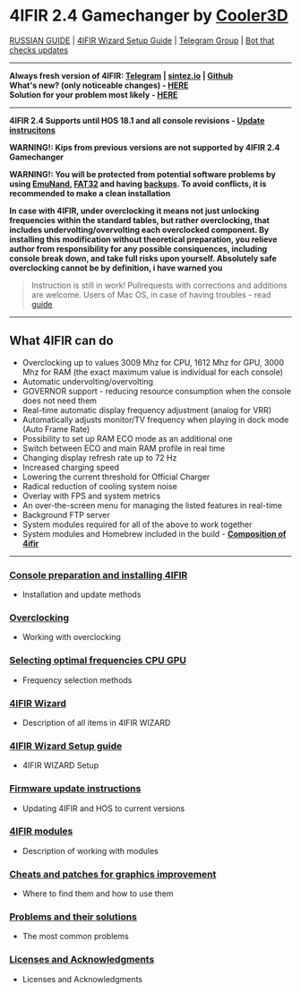 # **4IFIR 2.4 Gamechanger by [Cooler3D](https://t.me/Cooler3D)**



[RUSSIAN GUIDE](../README.md) | [4IFIR Wizard Setup Guide](docs/WIZARD_GUIDE.md) | [Telegram Group](https://t.me/kf4fr/48074) | [Bot that checks updates](https://t.me/kf4fr/98339) 
****

**Always fresh version of 4IFIR: [Telegram](https://t.me/kf4fr/98339) | [sintez.io](https://sintez.io/4IFIR.zip) | [Github](https://github.com/rashevskyv/4ifir-checker/raw/main/github/4IFIR.zip)**  
**What's new? (only noticeable changes) - [HERE](docs/UPDATE.md)**  
**Solution for your problem most likely - [HERE](docs/PROBLEM.md)**

***

**4IFIR 2.4 Supports until HOS 18.1  and all console revisions - [Update instrucitons](docs/OTHER_INSTRUCTION.md)** 

**WARNING!: Kips from previous versions are not supported by 4IFIR 2.4 Gamechanger**

**WARNING!: You will be protected from potential software problems by using [EmuNand](https://switch.customfw.xyz/emunand), [FAT32](https://customfw.xyz/format_sd) and having [backups](https://switch.customfw.xyz/backup-nand). To avoid conflicts, it is recommended to make a clean installation**


**In case with 4IFIR, under overclocking it means not just unlocking frequencies within the standard tables, but rather overclocking, that includes undervolting/overvolting each overclocked component. By installing this modification without theoretical preparation, you relieve author from responsibility for any possible consiquences, including console break down, and take full risks upon yourself. Absolutely safe overclocking cannot be by definition, i have warned you**   

>Instruction is still in work! Pullrequests with corrections and additions are welcome. 
>Users of Mac OS, in case of having troubles - read [guide](https://gbatemp.net/threads/macos-fix-archive-attributes-for-switch-sd-card.545560/)
  
*** 

## What 4IFIR can do
* Overclocking up to values 3009 Mhz for CPU, 1612 Mhz for GPU, 3000 Mhz for RAM (the exact maximum value is individual for each console)
* Automatic undervolting/overvolting
* GOVERNOR support - reducing resource consumption when the console does not need them
* Real-time automatic display frequency adjustment (analog for VRR)
* Automatically adjusts monitor/TV frequency when playing in dock mode (Auto Frame Rate)
* Possibility to set up RAM ECO mode as an additional one
* Switch between ECO and main RAM profile in real time
* Changing display refresh rate up to 72 Hz
* Increased charging speed
* Lowering the current threshold for Official Charger
* Radical reduction of cooling system noise
* Overlay with FPS and system metrics
* An over-the-screen menu for managing the listed features in real-time
* Background FTP server
* System modules required for all of the above to work together
* System modules and Homebrew included in the build - **[Composition of 4ifir](docs/COMPOSITION_4IFIR.md)**

***

### **[Console preparation and installing 4IFIR](docs/INSTAL_4IFIR.md)**
 * Installation and update methods

### **[Overclocking](docs/OVERCLOKING.md)**
 * Working with overclocking 

### **[Selecting optimal frequencies CPU GPU](docs/SUITABLE_FREQUENCIES.md)**
 * Frequency selection methods

### **[4IFIR Wizard](docs/4IFIR_WIZARD.md)**
 * Description of all items in 4IFIR WIZARD

### **[4IFIR Wizard Setup guide](docs/WIZARD_GUIDE.md)**
 * 4IFIR WIZARD Setup

### **[Firmware update instructions](docs/OTHER_INSTRUCTION.md)**
 * Updating 4IFIR and HOS to current versions

### **[4IFIR modules](docs/MODULES_4IFIR.md)**
 * Description of working with modules

### **[Cheats and patches for graphics improvement](docs/CHEATS_AND_PATCHES.md)**
 * Where to find them and how to use them

### **[Problems and their solutions](docs/PROBLEM.md)**
 * The most common problems

### **[Licenses and Acknowledgments](docs/LICENSES.md)**
 * Licenses and Acknowledgments

